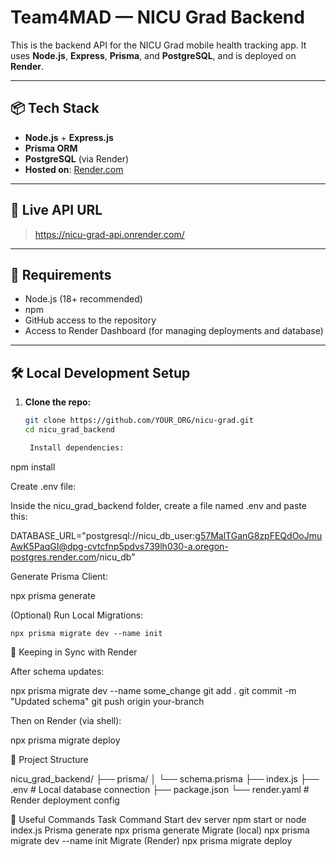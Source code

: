 # Team4MAD — NICU Grad Backend

This is the backend API for the NICU Grad mobile health tracking app. It uses **Node.js**, **Express**, **Prisma**, and **PostgreSQL**, and is deployed on **Render**.

---

## 📦 Tech Stack

- **Node.js** + **Express.js**
- **Prisma ORM**
- **PostgreSQL** (via Render)
- **Hosted on**: [Render.com](https://render.com)

---

## 🚀 Live API URL

> https://nicu-grad-api.onrender.com/

---

## 🧰 Requirements

- Node.js (18+ recommended)
- npm
- GitHub access to the repository
- Access to Render Dashboard (for managing deployments and database)

---

## 🛠 Local Development Setup

1. **Clone the repo:**

   ```bash
   git clone https://github.com/YOUR_ORG/nicu-grad.git
   cd nicu_grad_backend

    Install dependencies:

npm install

Create .env file:

Inside the nicu_grad_backend folder, create a file named .env and paste this:

DATABASE_URL="postgresql://nicu_db_user:g57MalTGanG8zpFEQdOoJmuAwK5PaqGI@dpg-cvtcfnp5pdvs739lh030-a.oregon-postgres.render.com/nicu_db"

Generate Prisma Client:

npx prisma generate

(Optional) Run Local Migrations:

    npx prisma migrate dev --name init

🔄 Keeping in Sync with Render

After schema updates:

npx prisma migrate dev --name some_change
git add .
git commit -m "Updated schema"
git push origin your-branch

Then on Render (via shell):

npx prisma migrate deploy

📂 Project Structure

nicu_grad_backend/
├── prisma/
│   └── schema.prisma
├── index.js
├── .env                # Local database connection
├── package.json
└── render.yaml         # Render deployment config

🔗 Useful Commands
Task	Command
Start dev server	npm start or node index.js
Prisma generate	npx prisma generate
Migrate (local)	npx prisma migrate dev --name init
Migrate (Render)	npx prisma migrate deploy